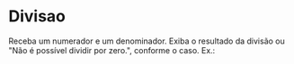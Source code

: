 # Divisao
Receba um numerador e um denominador. Exiba o resultado da divisão ou "Não é possível dividir por zero.", conforme o caso.  Ex.:
